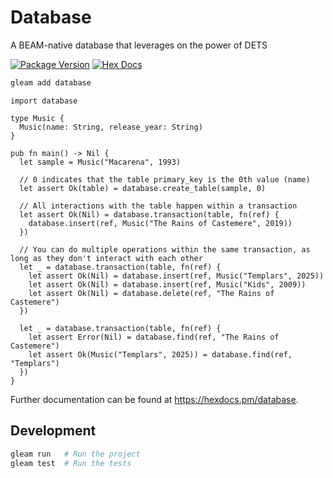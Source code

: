 # Database

A BEAM-native database that leverages on the power of DETS

[![Package Version](https://img.shields.io/hexpm/v/database)](https://hex.pm/packages/database)
[![Hex Docs](https://img.shields.io/badge/hex-docs-ffaff3)](https://hexdocs.pm/database/)

```sh
gleam add database
```
```gleam
import database

type Music {
  Music(name: String, release_year: String)
}

pub fn main() -> Nil {
  let sample = Music("Macarena", 1993)

  // 0 indicates that the table primary_key is the 0th value (name)
  let assert Ok(table) = database.create_table(sample, 0)

  // All interactions with the table happen within a transaction
  let assert Ok(Nil) = database.transaction(table, fn(ref) {
    database.insert(ref, Music("The Rains of Castemere", 2019))
  })

  // You can do multiple operations within the same transaction, as long as they don't interact with each other
  let _ = database.transaction(table, fn(ref) {
    let assert Ok(Nil) = database.insert(ref, Music("Templars", 2025))
    let assert Ok(Nil) = database.insert(ref, Music("Kids", 2009))
    let assert Ok(Nil) = database.delete(ref, "The Rains of Castemere")
  })

  let _ = database.transaction(table, fn(ref) {
    let assert Error(Nil) = database.find(ref, "The Rains of Castemere")
    let assert Ok(Music("Templars", 2025)) = database.find(ref, "Templars")
  })
}
```

Further documentation can be found at <https://hexdocs.pm/database>.

## Development

```sh
gleam run   # Run the project
gleam test  # Run the tests
```
